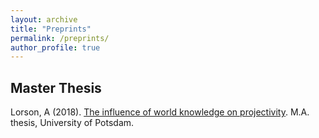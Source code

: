 ```yaml
---
layout: archive
title: "Preprints"
permalink: /preprints/
author_profile: true
---
```


## Master Thesis
Lorson, A (2018). [The influence of world knowledge on projectivity](http://alex-lorson.github.io/files/MasterThesis.pdf). M.A. thesis, University of Potsdam.
